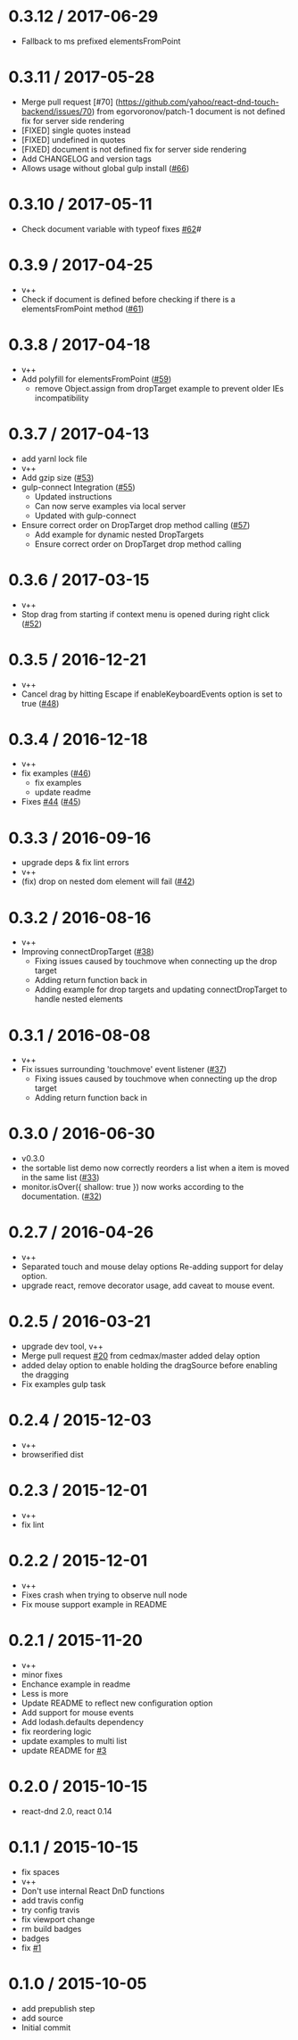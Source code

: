 0.3.12 / 2017-06-29
===================

  * Fallback to ms prefixed elementsFromPoint

0.3.11 / 2017-05-28
===================

  * Merge pull request [#70]
  (https://github.com/yahoo/react-dnd-touch-backend/issues/70) from egorvoronov/patch-1
    document is not defined fix for server side rendering
  * [FIXED] single quotes instead
  * [FIXED] undefined in quotes
  * [FIXED] document is not defined fix for server side rendering
  * Add CHANGELOG and version tags
  * Allows usage without global gulp install ([#66](https://github.com/yahoo/react-dnd-touch-backend/issues/66))

0.3.10 / 2017-05-11
===================

  * Check document variable with typeof
    fixes [#62](https://github.com/yahoo/react-dnd-touch-backend/issues/62)#

0.3.9 / 2017-04-25
==================

  * v++
  * Check if document is defined before checking if there is a elementsFromPoint method ([#61](https://github.com/yahoo/react-dnd-touch-backend/issues/61))

0.3.8 / 2017-04-18
==================

  * v++
  * Add polyfill for elementsFromPoint ([#59](https://github.com/yahoo/react-dnd-touch-backend/issues/59))
    - remove Object.assign from dropTarget example to prevent older IEs incompatibility

0.3.7 / 2017-04-13
==================

  * add yarnl lock file
  * v++
  * Add gzip size ([#53](https://github.com/yahoo/react-dnd-touch-backend/issues/53))
  * gulp-connect Integration ([#55](https://github.com/yahoo/react-dnd-touch-backend/issues/55))
    * Updated instructions
    * Can now serve examples via local server
    * Updated with gulp-connect
  * Ensure correct order on DropTarget drop method calling ([#57](https://github.com/yahoo/react-dnd-touch-backend/issues/57))
    * Add example for dynamic nested DropTargets
    * Ensure correct order on DropTarget drop method calling

0.3.6 / 2017-03-15
==================

  * v++
  * Stop drag from starting if context menu is opened during right click ([#52](https://github.com/yahoo/react-dnd-touch-backend/issues/52))

0.3.5 / 2016-12-21
==================

  * v++
  * Cancel drag by hitting Escape if enableKeyboardEvents option is set to true ([#48](https://github.com/yahoo/react-dnd-touch-backend/issues/48))

0.3.4 / 2016-12-18
==================

  * v++
  * fix examples ([#46](https://github.com/yahoo/react-dnd-touch-backend/issues/46))
    * fix examples
    * update readme
  * Fixes [#44](https://github.com/yahoo/react-dnd-touch-backend/issues/44) ([#45](https://github.com/yahoo/react-dnd-touch-backend/issues/45))

0.3.3 / 2016-09-16
==================

  * upgrade deps & fix lint errors
  * v++
  * (fix) drop on nested dom element will fail ([#42](https://github.com/yahoo/react-dnd-touch-backend/issues/42))

0.3.2 / 2016-08-16
==================

  * v++
  * Improving connectDropTarget ([#38](https://github.com/yahoo/react-dnd-touch-backend/issues/38))
    * Fixing issues caused by touchmove when connecting up the drop target
    * Adding return function back in
    * Adding example for drop targets and updating connectDropTarget to handle nested elements

0.3.1 / 2016-08-08
==================

  * v++
  * Fix issues surrounding 'touchmove' event listener ([#37](https://github.com/yahoo/react-dnd-touch-backend/issues/37))
    * Fixing issues caused by touchmove when connecting up the drop target
    * Adding return function back in

0.3.0 / 2016-06-30
==================

  * v0.3.0
  * the sortable list demo now correctly reorders a list when a item is moved in the same list ([#33](https://github.com/yahoo/react-dnd-touch-backend/issues/33))
  * monitor.isOver({ shallow: true }) now works according to the documentation. ([#32](https://github.com/yahoo/react-dnd-touch-backend/issues/32))

0.2.7 / 2016-04-26
==================

  * v++
  * Separated touch and mouse delay options
    Re-adding support for delay option.
  * upgrade react, remove decorator usage, add caveat to mouse event.

0.2.5 / 2016-03-21
==================

  * upgrade dev tool, v++
  * Merge pull request [#20](https://github.com/yahoo/react-dnd-touch-backend/issues/20) from cedmax/master
    added delay option
  * added delay option to enable holding the dragSource before enabling the dragging
  * Fix examples gulp task

0.2.4 / 2015-12-03
==================

  * v++
  * browserified dist

0.2.3 / 2015-12-01
==================

  * v++
  * fix lint

0.2.2 / 2015-12-01
==================

  * v++
  * Fixes crash when trying to observe null node
  * Fix mouse support example in README

0.2.1 / 2015-11-20
==================

  * v++
  * minor fixes
  * Enchance example in readme
  * Less is more
  * Update README to reflect new configuration option
  * Add support for mouse events
  * Add lodash.defaults dependency
  * fix reordering logic
  * update examples to multi list
  * update README for [#3](https://github.com/yahoo/react-dnd-touch-backend/issues/3)

0.2.0 / 2015-10-15
==================

  * react-dnd 2.0, react 0.14

0.1.1 / 2015-10-15
==================

  * fix spaces
  * v++
  * Don't use internal React DnD functions
  * add travis config
  * try config travis
  * fix viewport change
  * rm build badges
  * badges
  * fix [#1](https://github.com/yahoo/react-dnd-touch-backend/issues/1)

0.1.0 / 2015-10-05
==================

  * add prepublish step
  * add source
  * Initial commit